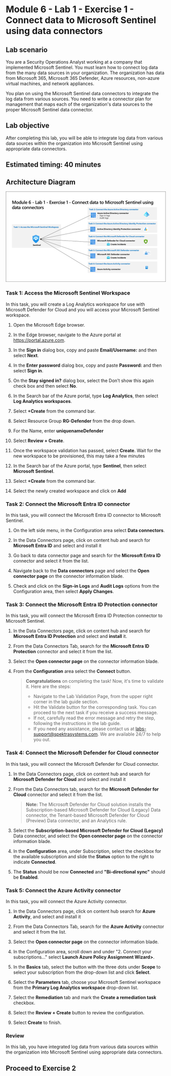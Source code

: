 # Module 6 - Lab 1 - Exercise 1 - Connect data to Microsoft Sentinel using data connectors

## Lab scenario

You are a Security Operations Analyst working at a company that implemented Microsoft Sentinel. You must learn how to connect log data from the many data sources in your organization. The organization has data from Microsoft 365, Microsoft 365 Defender, Azure resources, non-azure virtual machines, and network appliances.

You plan on using the Microsoft Sentinel data connectors to integrate the log data from various sources. You need to write a connector plan for management that maps each of the organization's data sources to the proper Microsoft Sentinel data connector.

## Lab objective

After completing this lab, you will be able to integrate log data from various data sources within the organization into Microsoft Sentinel using appropriate data connectors.

## Estimated timing: 40 minutes

## Architecture Diagram

  ![Picture 1](../Media/SC200-Lab_Diagrams_Mod6_L1_Ex1.png)

### Task 1: Access the Microsoft Sentinel Workspace

 In this task, you will create a Log Analytics workspace for use with Microsoft Defender for Cloud and you will access your Microsoft Sentinel workspace.  

 1. Open the Microsoft Edge browser.

 1. In the Edge browser, navigate to the Azure portal at https://portal.azure.com.

 1. In the **Sign in** dialog box, copy and paste **Email/Username:** <inject key="AzureAdUserEmail"></inject> and then select **Next**.

 1. In the **Enter password** dialog box, copy and paste **Password:** <inject key="AzureAdUserPassword"></inject> and then select **Sign in**.

 1. On the **Stay signed in?** dialog box, select the Don’t show this again check box and then select **No**.

 1. In the Search bar of the Azure portal, type **Log Analytics**, then select **Log Analytics workspaces**.

 1. Select **+Create** from the command bar.

 1. Select Resource Group **RG-Defender**  from the drop down.

 1. For the Name, enter **uniquenameDefender** 

 1. Select **Review + Create**.

 1. Once the workspace validation has passed, select **Create**. Wait for the new workspace to be provisioned, this may take a few minutes
 
 1. In the Search bar of the Azure portal, type **Sentinel**, then select **Microsoft Sentinel**.

 1. Select **+Create** from the command bar.

 1. Select the newly created workspace and click on **Add**

### Task 2: Connect the Microsoft Entra ID connector

 In this task, you will connect the Microsoft Entra ID connector to Microsoft Sentinel.

 1. On the left side menu, in the Configuration area select **Data connectors**.
 
 1. In the Data Connectors page, click on content hub and search for **Microsoft Entra ID** and select and install it
   
 1. Go back to data connector page and search for the **Microsoft Entra ID** connector and select it from the list.

 1. Navigate back to the **Data connectors** page and select the **Open connector page** on the connector information blade.

 1. Check and click on the **Sign-in Logs** and **Audit Logs** options from the Configuration area, then select **Apply Changes**.

### Task 3: Connect the Microsoft Entra ID Protection connector

In this task, you will connect the Microsoft Entra ID Protection connector to Microsoft Sentinel.

1. In the Data Connectors page, click on content hub and search for **Microsoft Entra ID Protection** and select and **install** it.
 
1. From the Data Connectors Tab, search for the **Microsoft Entra ID Protection** connector and select it from the list.

1. Select the **Open connector page** on the connector information blade.

1. From the **Configuration** area select the **Connect** button.

      > **Congratulations** on completing the task! Now, it's time to validate it. Here are the steps:
      > - Navigate to the Lab Validation Page, from the upper right corner in the lab guide section.
      > - Hit the Validate button for the corresponding task. You can proceed to the next task if you receive a success message.
      > - If not, carefully read the error message and retry the step, following the instructions in the lab guide.
      > - If you need any assistance, please contact us at labs-support@spektrasystems.com. We are available 24/7 to help you out.

### Task 4: Connect the Microsoft Defender for Cloud connector

In this task, you will connect the Microsoft Defender for Cloud connector.
 
1. In the Data Connectors page, click on content hub and search for **Microsoft Defender for Cloud** and select and install it
 
1. From the Data Connectors tab, search for the **Microsoft Defender for Cloud** connector and select it from the list.

    >**Note:** The Microsoft Defender for Cloud solution installs the Subscription-based Microsoft Defender for Cloud (Legacy) Data connector, the Tenant-based Microsoft Defender for Cloud (Preview) Data connector, and an Analytics rule.

1. Select the **Subscription-based Microsoft Defender for Cloud (Legacy)** Data connector, and select the **Open connector page** on the connector information blade.

1. In the **Configuration** area, under Subscription, select the checkbox for the available subscription and slide the **Status** option to the right to indicate **Connected**.

1. The **Status** should be now **Connected** and **"Bi-directional sync"** should be **Enabled**.

### Task 5: Connect the Azure Activity connector

In this task, you will connect the Azure Activity connector.
1. In the Data Connectors page, click on content hub search for **Azure Activity**, and select and install it

1. From the Data Connectors Tab, search for the **Azure Activity** connector and select it from the list.

1. Select the **Open connector page** on the connector information blade.

1. In the Configuration area, scroll down and under "2. Connect your subscriptions..." select **Launch Azure Policy Assignment Wizard>**.

1. In the **Basics** tab, select the button with the three dots under **Scope** to select your subscription from the drop-down list and click **Select**.

1. Select the **Parameters** tab, choose your Microsoft Sentinel workspace from the **Primary Log Analytics workspace** drop-down list.

1. Select the **Remediation** tab and mark the **Create a remediation task** checkbox.

1. Select the **Review + Create** button to review the configuration.

1. Select **Create** to finish.

### Review
In this lab, you have integrated log data from various data sources within the organization into Microsoft Sentinel using appropriate data connectors.

## Proceed to Exercise 2

